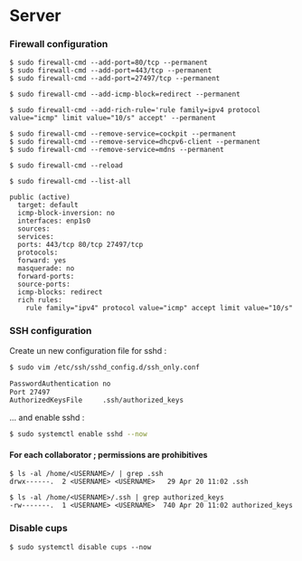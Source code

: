 # Server 


### Firewall configuration

```
$ sudo firewall-cmd --add-port=80/tcp --permanent
$ sudo firewall-cmd --add-port=443/tcp --permanent
$ sudo firewall-cmd --add-port=27497/tcp --permanent

$ sudo firewall-cmd --add-icmp-block=redirect --permanent

$ sudo firewall-cmd --add-rich-rule='rule family=ipv4 protocol value="icmp" limit value="10/s" accept' --permanent

$ sudo firewall-cmd --remove-service=cockpit --permanent
$ sudo firewall-cmd --remove-service=dhcpv6-client --permanent
$ sudo firewall-cmd --remove-service=mdns --permanent

$ sudo firewall-cmd --reload

```

```
$ sudo firewall-cmd --list-all

public (active)
  target: default
  icmp-block-inversion: no
  interfaces: enp1s0
  sources: 
  services: 
  ports: 443/tcp 80/tcp 27497/tcp
  protocols: 
  forward: yes
  masquerade: no
  forward-ports: 
  source-ports: 
  icmp-blocks: redirect
  rich rules: 
	rule family="ipv4" protocol value="icmp" accept limit value="10/s"

```

### SSH configuration

Create un new configuration file for sshd :

```bash
$ sudo vim /etc/ssh/sshd_config.d/ssh_only.conf
```

```bash
PasswordAuthentication no
Port 27497
AuthorizedKeysFile     .ssh/authorized_keys
```

... and enable sshd :

```bash
$ sudo systemctl enable sshd --now
```


#### For each collaborator ; permissions are prohibitives

```
$ ls -al /home/<USERNAME>/ | grep .ssh
drwx------.  2 <USERNAME> <USERNAME>   29 Apr 20 11:02 .ssh

```

```
$ ls -al /home/<USERNAME>/.ssh | grep authorized_keys
-rw-------.  1 <USERNAME> <USERNAME>  740 Apr 20 11:02 authorized_keys

```

### Disable cups

```
$ sudo systemctl disable cups --now

```
